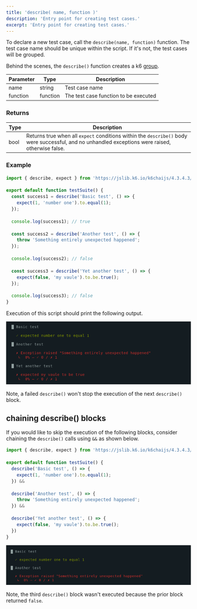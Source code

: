 ```yaml
---
title: 'describe( name, function )'
description: 'Entry point for creating test cases.'
excerpt: 'Entry point for creating test cases.'
---
```


To declare a new test case, call the `describe(name, function)` function. 
The test case name should be unique within the script.
If it's not, the test cases will be grouped. 

Behind the scenes, the `describe()` function creates a k6 [group](/javascript-api/k6/group-name-fn). 



| Parameter | Type     | Description                           |
|-----------|----------|---------------------------------------|
| name      | string   | Test case name                        |
| function  | function | The test case function to be executed |


### Returns

| Type    | Description                                                                                                                                                 |
| ------- |-------------------------------------------------------------------------------------------------------------------------------------------------------------|
| bool    | Returns true when all `expect` conditions within the `describe()` body were successful, and no unhandled exceptions were raised, otherwise false. |

### Example

<CodeGroup labels={[]}>

```javascript
import { describe, expect } from 'https://jslib.k6.io/k6chaijs/4.3.4.3/index.js';

export default function testSuite() {
  const success1 = describe('Basic test', () => {
    expect(1, 'number one').to.equal(1);
  });

  console.log(success1); // true

  const success2 = describe('Another test', () => {
    throw 'Something entirely unexpected happened';
  });

  console.log(success2); // false

  const success3 = describe('Yet another test', () => {
    expect(false, 'my vaule').to.be.true();
  });

  console.log(success3); // false
}
``` 

</CodeGroup>

Execution of this script should print the following output.


![output](./images/describe-test-output-1.png)

Note, a failed `describe()` won't stop the execution of the next `describe()` block. 

## chaining describe() blocks

If you would like to skip the execution of the following blocks, consider chaining the `describe()` calls using `&&` as shown below.

<!-- eslint-skip -->

```javascript
import { describe, expect } from 'https://jslib.k6.io/k6chaijs/4.3.4.3/index.js';

export default function testSuite() {
  describe('Basic test', () => {
    expect(1, 'number one').to.equal(1);
  }) &&
  
  describe('Another test', () => {
    throw 'Something entirely unexpected happened';
  }) &&
  
  describe('Yet another test', () => {
    expect(false, 'my vaule').to.be.true();
  })
}
``` 

![output](./images/describe-test-output-2.png)  

Note, the third `describe()` block wasn't executed because the prior block returned `false`.
